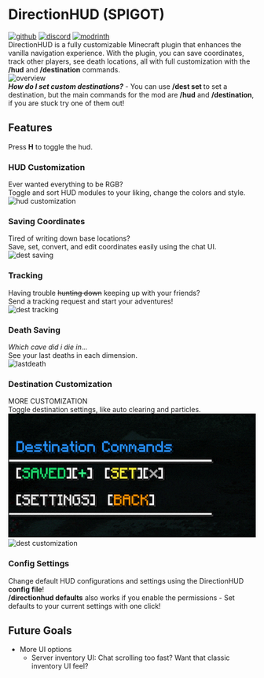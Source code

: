 # DirectionHUD (SPIGOT)
[![github](https://img.shields.io/github/v/release/oth3r/DirectionHUD?color=blueviolet&logo=github)](https://github.com/Oth3r/DirectionHUD/releases)  [![discord](https://dcbadge.vercel.app/api/server/Mec6yNQ9B7?style=flat)](https://discord.gg/Mec6yNQ9B7) [![modrinth](https://img.shields.io/modrinth/dt/directionhud-spigot?label=Modrinth&logo=modrinth)](https://modrinth.com/mod/directionhud-spigot)
\
DirectionHUD is a fully customizable Minecraft plugin that enhances the vanilla navigation experience.
With the plugin, you can save coordinates, track other players, see death locations, all with full customization with the **/hud** and **/destination** commands.
\
![overview](https://github.com/Oth3r/DirectionHUD/blob/master/media/directionhud%20overview.gif?raw=true)
\
***How do I set custom destinations?*** - You can use **/dest set <XYZ>** to set a destination, but the main commands for the mod are **/hud** and **/destination**, if you are stuck try one of them out!

## Features
Press **H** to toggle the hud.
### HUD Customization
Ever wanted everything to be RGB?
\
Toggle and sort HUD modules to your liking, change the colors and style.
\
![hud customization](https://github.com/Oth3r/DirectionHUD/blob/master/media/hud%20customization.gif?raw=true)

### Saving Coordinates
Tired of writing down base locations?
\
Save, set, convert, and edit coordinates easily using the chat UI.
\
![dest saving](https://github.com/Oth3r/DirectionHUD/blob/master/media/dest%20saving.gif?raw=true)

### Tracking
Having trouble ~~hunting down~~ keeping up with your friends?
\
Send a tracking request and start your adventures!
\
![dest tracking](https://github.com/Oth3r/DirectionHUD/blob/master/media/tracking.gif?raw=true)

### Death Saving
*Which cave did i die in...*
\
See your last deaths in each dimension.
\
![lastdeath](https://github.com/Oth3r/DirectionHUD/blob/master/media/lastdeath.gif?raw=true)

### Destination Customization
MORE CUSTOMIZATION
\
Toggle destination settings, like auto clearing and particles.
\
![adaptive dest](https://github.com/Oth3r/DirectionHUD/blob/master/media/adaptive%20dest.gif?raw=true)
\
![dest customization](https://github.com/Oth3r/DirectionHUD/blob/master/media/dest%20customization.gif?raw=true)

### Config Settings
Change default HUD configurations and settings using the DirectionHUD **config file**! 
\
**/directionhud defaults** also works if you enable the permissions - Set defaults to your current settings with one click!

## Future Goals
* More UI options
  * Server inventory UI: Chat scrolling too fast? Want that classic inventory UI feel? 
